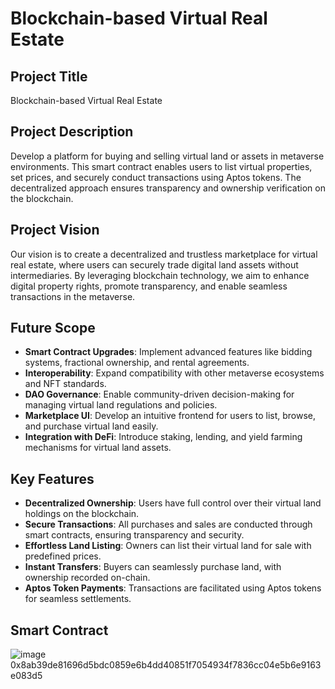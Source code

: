 # Blockchain-based Virtual Real Estate

## Project Title  
Blockchain-based Virtual Real Estate

## Project Description  
Develop a platform for buying and selling virtual land or assets in metaverse environments. This smart contract enables users to list virtual properties, set prices, and securely conduct transactions using Aptos tokens. The decentralized approach ensures transparency and ownership verification on the blockchain.

## Project Vision  
Our vision is to create a decentralized and trustless marketplace for virtual real estate, where users can securely trade digital land assets without intermediaries. By leveraging blockchain technology, we aim to enhance digital property rights, promote transparency, and enable seamless transactions in the metaverse.

## Future Scope  
- **Smart Contract Upgrades**: Implement advanced features like bidding systems, fractional ownership, and rental agreements.
- **Interoperability**: Expand compatibility with other metaverse ecosystems and NFT standards.
- **DAO Governance**: Enable community-driven decision-making for managing virtual land regulations and policies.
- **Marketplace UI**: Develop an intuitive frontend for users to list, browse, and purchase virtual land easily.
- **Integration with DeFi**: Introduce staking, lending, and yield farming mechanisms for virtual land assets.

## Key Features  
- **Decentralized Ownership**: Users have full control over their virtual land holdings on the blockchain.
- **Secure Transactions**: All purchases and sales are conducted through smart contracts, ensuring transparency and security.
- **Effortless Land Listing**: Owners can list their virtual land for sale with predefined prices.
- **Instant Transfers**: Buyers can seamlessly purchase land, with ownership recorded on-chain.
- **Aptos Token Payments**: Transactions are facilitated using Aptos tokens for seamless settlements.

## Smart Contract
![image](https://github.com/user-attachments/assets/8e081a3e-e74c-400e-9f0f-a705de13e77c)
0x8ab39de81696d5bdc0859e6b4dd40851f7054934f7836cc04e5b6e9163e083d5




